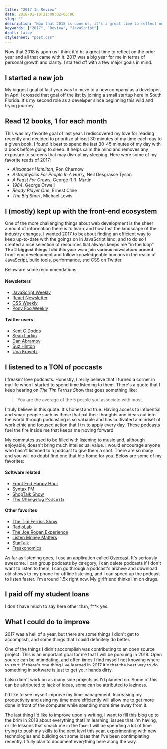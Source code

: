 ```yaml
---
title: "2017 In Review"
date: 2018-01-10T21:08:02-05:00
slug: ""
description: "Now that 2018 is upon us, it's a great time to reflect on 2017."
keywords: ["2017", "Review", "JavaScript"]
draft: false
stylesheet: "post.css"
---
```

 
Now that 2018 is upon us I think it'd be a great time to reflect on the prior year and all that came with it. 2017 was a big year for me in terms of personal growth and clarity. I started off with a few major goals in mind. 

## I started a new job

My biggest goal of last year was to move to a new company as a developer. In April I crossed that goal off the list by joining a small startup here in South Florida. It's my second role as a developer since beginning this wild and trying journey.

## Read 12 books, 1 for each month

This was my favorite goal of last year. I rediscovered my love for reading recently and decided to prioritize at least 30 minutes of my time each day to a given book. I found it best to spend the last 30-45 minutes of my day with a book before going to sleep. It helps calm the mind and removes any exposure to screens that may disrupt my sleeping. Here were some of my favorite reads of 2017:

- _Alexander Hamilton_, Ron Chernow
- _Astrophysics For People In A Hurry_, Neil Desgrasse Tyson
- _A Feast For Crows_, George R.R. Martin
- _1984_, George Orwell
- _Ready Player One_, Ernest Cline
- _The Big Short_, Michael Lewis

## I (mostly) kept up with the front-end ecosystem

One of the more challenging things about web development is the sheer amount of information there is to learn, and how fast the landscape of the industry changes. I wanted 2017 to be about finding an efficient way to keep up-to-date with the goings on in JavaScript land, and to do so I created a nice selection of resources that always keeps me "in the loop". The 2 biggest things I did this year were join various newsletters around front-end development and follow knowledgeable humans in the realm of JavaScript, build tools, performance, and CSS on Twitter.

Below are some recommendations:

#### Newsletters

- [JavaScript Weekly](http://javascriptweekly.com/)
- [React Newsletter](http://reactjsnewsletter.com/)
- [CSS Weekly](http://css-weekly.com/)
- [Pony Foo Weekly](https://ponyfoo.com/weekly)

#### Twitter users

- [Kent C Dodds](https://twitter.com/kentcdodds)
- [Sean Larkin](https://twitter.com/TheLarkInn)
- [Dan Abramov](https://twitter.com/dan_abramov)
- [Suz Hinton](https://twitter.com/noopkat)
- [Una Kravetz](https://twitter.com/Una)


## I listened to a TON of podcasts

I freakin' love podcasts. Honestly, I really believe that I turned a corner in my life when I started to spend time listening to them. There's a quote that I keep hearing on _The Tim Ferriss Show_ that goes something like:

> You are the average of the 5 people you associate with most.

I truly believe in this quote. It's honest and true. Having access to influential and smart people such as those that put their thoughts and ideas out into the world through podcasting is so valuable and has cultivated a mindset of work ethic and focused action that I try to apply every day. These podcasts fuel the fire inside me that keeps me moving forward.

My commutes used to be filled with listening to music and, although enjoyable, doesn't bring much intellectual value. I would encourage anyone who hasn't listened to a podcast to give them a shot. There are so many and you will no doubt find one that hits home for you. Below are some of my favorites:

#### Software related

- [Front End Happy Hour](http://frontendhappyhour.com/)
- [Syntax FM](https://syntax.fm/)
- [ShopTalk Show](http://shoptalkshow.com/)
- [The Changelog Podcasts](https://changelog.com/)

#### Other favorites

- [The Tim Ferriss Show](https://tim.blog/podcast/)
- [RadioLab](http://www.radiolab.org/)
- [The Joe Rogan Experience](http://podcasts.joerogan.net/)
- [Listen Money Matters](https://www.listenmoneymatters.com/show/)
- [StarTalk](https://www.startalkradio.net/category/startalk-radio/)
- [Freakonomics](http://freakonomics.com/) 

As far as listening goes, I use an application called [Overcast](overcast.fm). It's seriously awesome. I can group podcasts by category, I can delete podcasts if I don't want to listen to them, I can go through a podcast's archive and download old shows to my phone for offline listening, and I can speed up the podcast to listen faster. I'm around 1.5x right now. My girlfriend thinks I'm on drugs.

## I paid off my student loans

I don't have much to say here other than, f**k yes.

## What I could do to improve

2017 was a hell of a year, but there are some things I didn't get to accomplish, and some things that I could definitely do better.

One of the things I didn't accomplish was contributing to an open source project. This is an important goal for me that I will be pursuing in 2018. Open source can be intimdating, and often times I find myself not knowing where to start. If there's one thing I've learned in 2017 it's that the best way to do something in software is just to get your hands dirty.

I also didn't work on as many side projects as I'd planned on. Some of this can be attributed to lack of ideas, some can be attributed to laziness.

I'd like to see myself improve my time management. Increasing my productivity and using my time more efficiently will allow me to get more done in front of the computer while spending more time away from it.

The last thing I'd like to improve upon is writing. I want to fill this blog up to the brim in 2018 about everything that I'm learning, issues that I'm having, or life lessons that smack me in the face. I will be spending a lot of time trying to push my skills to the next level this year, experimenting with new technologies and building out some ideas that I've been contimplating recently. I fully plan to document everything here along the way.





